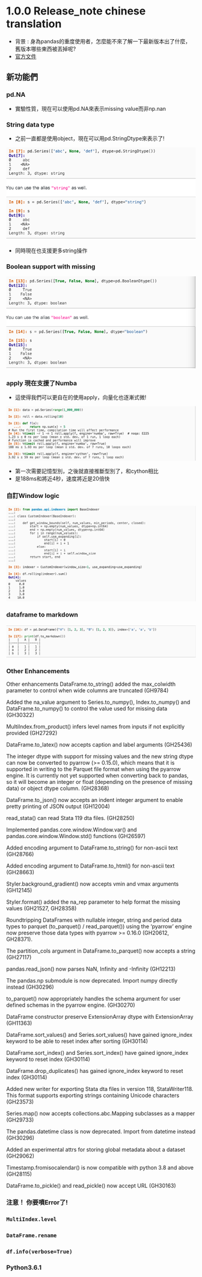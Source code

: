 # 1.0.0 Release_note chinese translation
* 背景 : 身為pandas的重度使用者，怎麼能不來了解一下最新版本出了什麼，舊版本哪些東西被丟掉呢?
* [官方文件](https://pandas.pydata.org/pandas-docs/version/1.0.0/whatsnew/v1.0.0.html)
## 新功能們
### pd.NA
* 實驗性質，現在可以使用pd.NA來表示missing value而非np.nan
### String data type
* 之前一直都是使用object，現在可以用pd.StringDtype來表示了!

<img src='./images/pd_1.png'></img>

* 同時現在也支援更多string操作

### Boolean support with missing

<img src='./images/pd_2.png'></img>

### apply 現在支援了Numba
* 這使得我們可以更自在的使用apply，向量化也逐漸式微!

<img src='./images/pd_3.png'></img>
* 第一次需要記憶型別，之後就直接推斷型別了，和cython相比
* 是188ms和將近4秒，速度將近是20倍快

### 自訂Window logic

<img src='./images/pd_4.png'></img>

### dataframe to markdown

<img src='./images/pd_5.png'></img>

### Other Enhancements
Other enhancements
DataFrame.to_string() added the max_colwidth parameter to control when wide columns are truncated (GH9784)

Added the na_value argument to Series.to_numpy(), Index.to_numpy() and DataFrame.to_numpy() to control the value used for missing data (GH30322)

MultiIndex.from_product() infers level names from inputs if not explicitly provided (GH27292)

DataFrame.to_latex() now accepts caption and label arguments (GH25436)

The integer dtype with support for missing values and the new string dtype can now be converted to pyarrow (>= 0.15.0), which means that it is supported in writing to the Parquet file format when using the pyarrow engine. It is currently not yet supported when converting back to pandas, so it will become an integer or float (depending on the presence of missing data) or object dtype column. (GH28368)

DataFrame.to_json() now accepts an indent integer argument to enable pretty printing of JSON output (GH12004)

read_stata() can read Stata 119 dta files. (GH28250)

Implemented pandas.core.window.Window.var() and pandas.core.window.Window.std() functions (GH26597)

Added encoding argument to DataFrame.to_string() for non-ascii text (GH28766)

Added encoding argument to DataFrame.to_html() for non-ascii text (GH28663)

Styler.background_gradient() now accepts vmin and vmax arguments (GH12145)

Styler.format() added the na_rep parameter to help format the missing values (GH21527, GH28358)

Roundtripping DataFrames with nullable integer, string and period data types to parquet (to_parquet() / read_parquet()) using the ‘pyarrow’ engine now preserve those data types with pyarrow >= 0.16.0 (GH20612, GH28371).

The partition_cols argument in DataFrame.to_parquet() now accepts a string (GH27117)

pandas.read_json() now parses NaN, Infinity and -Infinity (GH12213)

The pandas.np submodule is now deprecated. Import numpy directly instead (GH30296)

to_parquet() now appropriately handles the schema argument for user defined schemas in the pyarrow engine. (GH30270)

DataFrame constructor preserve ExtensionArray dtype with ExtensionArray (GH11363)

DataFrame.sort_values() and Series.sort_values() have gained ignore_index keyword to be able to reset index after sorting (GH30114)

DataFrame.sort_index() and Series.sort_index() have gained ignore_index keyword to reset index (GH30114)

DataFrame.drop_duplicates() has gained ignore_index keyword to reset index (GH30114)

Added new writer for exporting Stata dta files in version 118, StataWriter118. This format supports exporting strings containing Unicode characters (GH23573)

Series.map() now accepts collections.abc.Mapping subclasses as a mapper (GH29733)

The pandas.datetime class is now deprecated. Import from datetime instead (GH30296)

Added an experimental attrs for storing global metadata about a dataset (GH29062)

Timestamp.fromisocalendar() is now compatible with python 3.8 and above (GH28115)

DataFrame.to_pickle() and read_pickle() now accept URL (GH30163)

### 注意！ 你要噴Error了!

### `MultiIndex.level`

### `DataFrame.rename`

### `df.info(verbose=True)`

### Python3.6.1